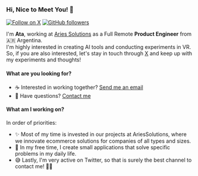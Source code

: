 ### Hi, Nice to Meet You! 👋

[![Follow on X](https://img.shields.io/twitter/url?label=Follow&style=social&url=https%3A%2F%2Ftwitter.com%2Fintent%2Ffollow%3Fscreen_name%3Dataschz)](https://twitter.com/intent/follow?screen_name=ataschz)
[![GitHub followers](https://img.shields.io/github/followers/ataschz?label=Follow&style=social)](https://github.com/ataschz?tab=followers)

I'm **Ata**, working at [Aries Solutions] as a Full Remote **Product Engineer** from 🇦🇷 Argentina.  
I'm highly interested in creating AI tools and conducting experiments in VR. So, if you are also interested, let's stay in touch through [X][twitter] and keep up with my experiments and thoughts!

#### What are you looking for?

- ☕️ Interested in working together? [Send me an email][email]
- 💬 Have questions? [Contact me][twitter]

#### What am I working on?

In order of priorities:

- ✨ Most of my time is invested in our projects at AriesSolutions, where we innovate ecommerce solutions for companies of all types and sizes.
- 🦾 In my free time, I create small applications that solve specific problems in my daily life.
- 😅 Lastly, I'm very active on Twitter, so that is surely the best channel to contact me! 🤟🏼

[Aries Solutions]: https://www.ariessolutions.io/
[twitter]: https://twitter.com/ataschz/
[email]: mailto:gahs94@gmail.com?subject=I%20found%20you%20on%20Github%20-%20Let's%20work%20together!
